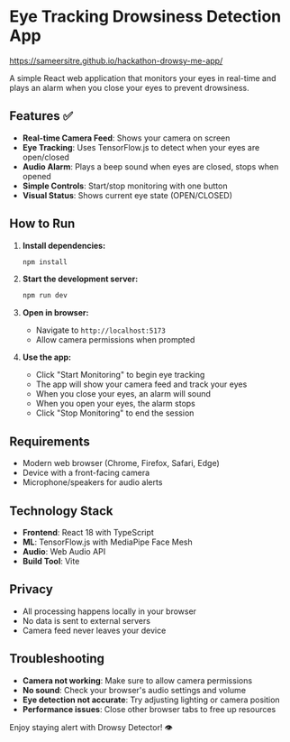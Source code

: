 
# Eye Tracking Drowsiness Detection App

https://sameersitre.github.io/hackathon-drowsy-me-app/

A simple React web application that monitors your eyes in real-time and plays an alarm when you close your eyes to prevent drowsiness.

## Features ✅

- **Real-time Camera Feed**: Shows your camera on screen
- **Eye Tracking**: Uses TensorFlow.js to detect when your eyes are open/closed
- **Audio Alarm**: Plays a beep sound when eyes are closed, stops when opened
- **Simple Controls**: Start/stop monitoring with one button
- **Visual Status**: Shows current eye state (OPEN/CLOSED)

## How to Run

1. **Install dependencies:**
   ```bash
   npm install
   ```

2. **Start the development server:**
   ```bash
   npm run dev
   ```

3. **Open in browser:**
   - Navigate to `http://localhost:5173`
   - Allow camera permissions when prompted

4. **Use the app:**
   - Click "Start Monitoring" to begin eye tracking
   - The app will show your camera feed and track your eyes
   - When you close your eyes, an alarm will sound
   - When you open your eyes, the alarm stops
   - Click "Stop Monitoring" to end the session

## Requirements

- Modern web browser (Chrome, Firefox, Safari, Edge)
- Device with a front-facing camera
- Microphone/speakers for audio alerts

## Technology Stack

- **Frontend**: React 18 with TypeScript
- **ML**: TensorFlow.js with MediaPipe Face Mesh
- **Audio**: Web Audio API
- **Build Tool**: Vite

## Privacy

- All processing happens locally in your browser
- No data is sent to external servers
- Camera feed never leaves your device

## Troubleshooting

- **Camera not working**: Make sure to allow camera permissions
- **No sound**: Check your browser's audio settings and volume
- **Eye detection not accurate**: Try adjusting lighting or camera position
- **Performance issues**: Close other browser tabs to free up resources

Enjoy staying alert with Drowsy Detector! 👁️
